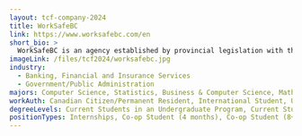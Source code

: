 ```yaml
---
layout: tcf-company-2024
title: WorkSafeBC
link: https://www.worksafebc.com/en
short_bio: >
  WorkSafeBC is an agency established by provincial legislation with the mandate to oversee a no-fault insurance system for the workplace. We are committed to creating a province free from workplace injury or illness.
imageLink: /files/tcf2024/worksafebc.jpg
industry:
  - Banking, Financial and Insurance Services
  - Government/Public Administration
majors: Computer Science, Statistics, Business & Computer Science, Mathematics, Cognitive Science, Neuroscience, Physics, Data Science, Computer Engineering, Electrical Engineering, Other Engineering
workAuth: Canadian Citizen/Permanent Resident, International Student, US Citizen, All
degreeLevels: Current Students in an Undergraduate Program, Current Students in a Masters Program, Current Students in a Phd Program, Graduated with an Undergraduate Degree, Graduated with a Graduate Degree (Masters or Phd)
positionTypes: Internships, Co-op Student (4 months), Co-op Student (8+ months), Recent Graduate, Full-time, Temporary (Less than 4 months)
---
```


